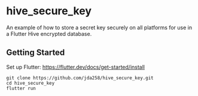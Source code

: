 # hive_secure_key

An example of how to store a secret key securely on all platforms for use in a Flutter Hive encrypted database.

## Getting Started

Set up Flutter: https://flutter.dev/docs/get-started/install

```
git clone https://github.com/jda258/hive_secure_key.git
cd hive_secure_key
flutter run
```
